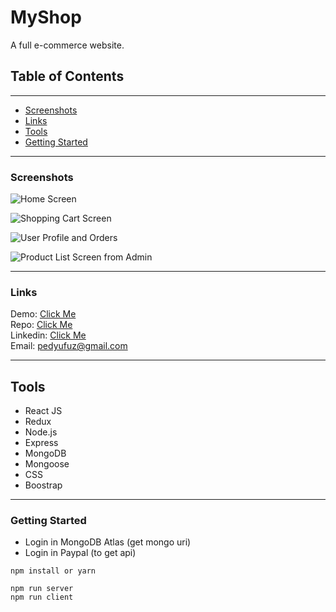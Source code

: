 # MyShop

A full e-commerce website. 

## Table of Contents
___
- [Screenshots](#screenshots)
- [Links](#links)
- [Tools](#tools)
- [Getting Started](#getting-started)

___
### Screenshots

![Home Screen](https://imgur.com/sv1b2tC.png)

![Shopping Cart Screen](https://imgur.com/Z7nQEO2.png)

![User Profile and Orders](https://imgur.com/vODHlZa.png)

![Product List Screen from Admin](https://imgur.com/GIw855c.png)


___
### Links

Demo: [Click Me](https://myeccshop.herokuapp.com/) <br>
Repo: [Click Me](https://github.com/pedfu/myshop/)<br>
Linkedin: [Click Me](https://www.linkedin.com/in/pedrofuziwara) <br>
Email: pedyufuz@gmail.com


___
## Tools

- React JS
- Redux
- Node.js
- Express
- MongoDB
- Mongoose
- CSS
- Boostrap

___
### Getting Started

- Login in MongoDB Atlas (get mongo uri)
- Login in Paypal (to get api) 

```
npm install or yarn

npm run server
npm run client
```


